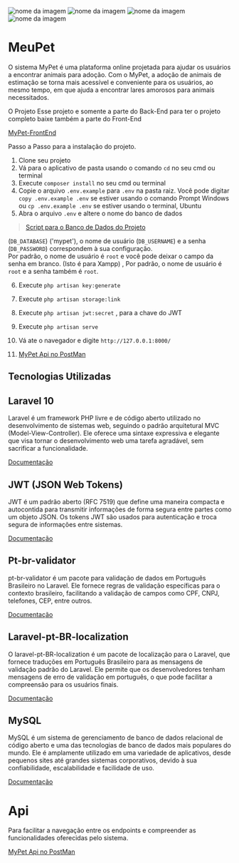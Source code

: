 ![nome da imagem](https://img.shields.io/badge/Laravel-FF2D20?style=for-the-badge&logo=laravel&logoColor=white)
![nome da imagem](https://img.shields.io/badge/PHP-777BB4?style=for-the-badge&logo=php&logoColor=white)
![nome da imagem](https://img.shields.io/badge/MySQL-005C84?style=for-the-badge&logo=mysql&logoColor=white)
![nome da imagem](https://img.shields.io/badge/JWT-000000?style=for-the-badge&logo=JSON%20web%20tokens&logoColor=white)

# MeuPet

O sistema MyPet é uma plataforma online projetada para ajudar os usuários a encontrar animais para adoção. Com o MyPet, a adoção de animais de estimação se torna mais acessível e conveniente para os usuários, ao mesmo tempo, em que ajuda a encontrar lares amorosos para animais necessitados.

O Projeto
Esse projeto e somente a parte do Back-End para ter o projeto completo baixe também a parte do Front-End

[MyPet-FrontEnd](https://github.com/HenriqueGF1/MyPet-FrontEnd)

Passo a Passo para a instalação do projeto.

1. Clone seu projeto
2. Vá para o aplicativo de pasta usando o comando  `cd`  no seu cmd ou terminal
3. Execute  `composer install`  no seu cmd ou terminal
4. Copie o arquivo  `.env.example`  para  `.env`  na pasta raiz. Você pode digitar  `copy .env.example .env`  se estiver
   usando o comando Prompt Windows ou  `cp .env.example .env`  se estiver usando o terminal, Ubuntu
5. Abra o arquivo  `.env`  e altere o nome do banco de dados 

> [Script para o Banco de Dados do Projeto](/Banco%20de%20Dados/Script.sql)

(`DB_DATABASE`) ('mypet'), o nome de
   usuário (`DB_USERNAME`) e a senha (`DB_PASSWORD`) correspondem à sua configuração.  
   Por padrão, o nome de usuário é  `root`  e você pode deixar o campo da senha em branco.  (Isto é para Xampp) , Por
   padrão, o nome de usuário é  `root`  e a senha também é  `root`.

6. Execute  `php artisan key:generate`

9. Execute  `php artisan storage:link`
10. Execute `php artisan jwt:secret` , para a chave do JWT
11. Execute  `php artisan serve`
12. Vá ate o navegador e digite `http://127.0.0.1:8000/`
13. [MyPet Api no PostMan](https://documenter.getpostman.com/view/11959429/2s9Yyy7dc6)

## Tecnologias Utilizadas

<h2>Laravel 10</h2>

Laravel é um framework PHP livre e de código aberto utilizado no desenvolvimento de sistemas web, seguindo o padrão arquitetural MVC (Model-View-Controller). Ele oferece uma sintaxe expressiva e elegante que visa tornar o desenvolvimento web uma tarefa agradável, sem sacrificar a funcionalidade.

[Documentação](https://laravel.com/docs/10.x)

<h2>JWT (JSON Web Tokens)</h2>
JWT é um padrão aberto (RFC 7519) que define uma maneira compacta e autocontida para transmitir informações de forma segura entre partes como um objeto JSON. Os tokens JWT são usados para autenticação e troca segura de informações entre sistemas.

[Documentação](https://jwt-auth.readthedocs.io/en/develop/laravel-installation/)

<h2>Pt-br-validator</h2>
pt-br-validator é um pacote para validação de dados em Português Brasileiro no Laravel. Ele fornece regras de validação específicas para o contexto brasileiro, facilitando a validação de campos como CPF, CNPJ, telefones, CEP, entre outros.

[Documentação](https://github.com/LaravelLegends/pt-br-validator)

<h2>Laravel-pt-BR-localization</h2>
O laravel-pt-BR-localization é um pacote de localização para o Laravel, que fornece traduções em Português Brasileiro para as mensagens de validação padrão do Laravel. Ele permite que os desenvolvedores tenham mensagens de erro de validação em português, o que pode facilitar a compreensão para os usuários finais.

[Documentação](https://github.com/lucascudo/laravel-pt-BR-localization)

<h2>MySQL</h2>
MySQL é um sistema de gerenciamento de banco de dados relacional de código aberto e uma das tecnologias de banco de dados mais populares do mundo. Ele é amplamente utilizado em uma variedade de aplicativos, desde pequenos sites até grandes sistemas corporativos, devido à sua confiabilidade, escalabilidade e facilidade de uso.

[Documentação](https://www.mysql.com/)

<h1>Api</h1>

Para facilitar a navegação entre os endpoints e compreender as funcionalidades oferecidas pelo sistema.

[MyPet Api no PostMan](https://documenter.getpostman.com/view/11959429/2s9Yyy7dc6)
